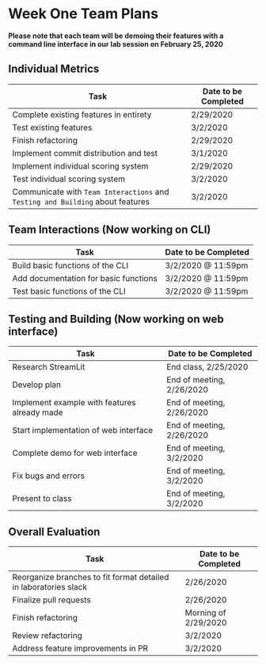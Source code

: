 # Week One Team Plans

**Please note that each team will be demoing their features with a command line interface in our lab session on February 25, 2020**

## Individual Metrics

Task | Date to be Completed
-----| --------------------
Complete existing features in entirety | 2/29/2020
Test existing features | 3/2/2020
Finish refactoring | 2/29/2020
Implement commit distribution and test | 3/1/2020
Implement individual scoring system | 2/29/2020
Test individual scoring system | 3/2/2020
Communicate with `Team Interactions` and `Testing and Building` about features | 3/2/2020

## Team Interactions (Now working on CLI)

Task | Date to be Completed
-----| --------------------
Build basic functions of the CLI | 3/2/2020 @ 11:59pm
Add documentation for basic functions | 3/2/2020 @ 11:59pm
Test basic functions of the CLI | 3/2/2020 @ 11:59pm

## Testing and Building (Now working on web interface)

Task | Date to be Completed
-----| --------------------
Research StreamLit | End class, 2/25/2020
Develop plan | End of meeting, 2/26/2020
Implement example with features already made | End of meeting, 2/26/2020
Start implementation of web interface | End of meeting, 2/26/2020
Complete demo for web interface | End of meeting, 3/2/2020
Fix bugs and errors | End of meeting, 3/2/2020
Present to class | End of meeting, 3/2/2020

## Overall Evaluation

Task | Date to be Completed
-----| --------------------
Reorganize branches to fit format detailed in laboratories slack | 2/26/2020
Finalize pull requests | 2/26/2020
Finish refactoring | Morning of 2/29/2020
Review refactoring | 3/2/2020
Address feature improvements in PR | 3/2/2020
